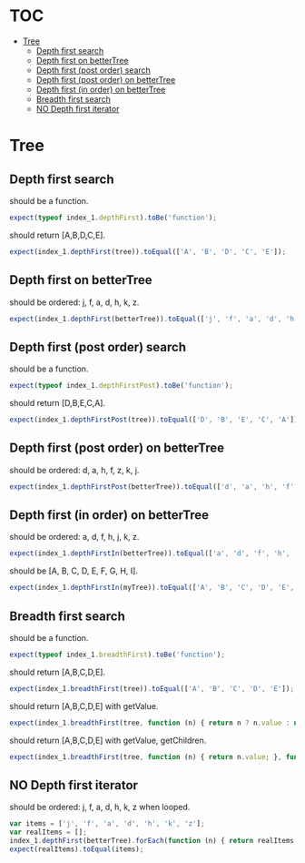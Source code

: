 # TOC
   - [Tree](#tree)
     - [Depth first search](#tree-depth-first-search)
     - [Depth first on betterTree](#tree-depth-first-on-bettertree)
     - [Depth first (post order) search](#tree-depth-first-post-order-search)
     - [Depth first (post order) on betterTree](#tree-depth-first-post-order-on-bettertree)
     - [Depth first (in order) on betterTree](#tree-depth-first-in-order-on-bettertree)
     - [Breadth first search](#tree-breadth-first-search)
     - [NO Depth first iterator](#tree-no-depth-first-iterator)
<a name=""></a>
 
<a name="tree"></a>
# Tree
<a name="tree-depth-first-search"></a>
## Depth first search
should be a function.

```js
expect(typeof index_1.depthFirst).toBe('function');
```

should return [A,B,D,C,E].

```js
expect(index_1.depthFirst(tree)).toEqual(['A', 'B', 'D', 'C', 'E']);
```

<a name="tree-depth-first-on-bettertree"></a>
## Depth first on betterTree
should be ordered: j, f, a, d, h, k, z.

```js
expect(index_1.depthFirst(betterTree)).toEqual(['j', 'f', 'a', 'd', 'h', 'k', 'z']);
```

<a name="tree-depth-first-post-order-search"></a>
## Depth first (post order) search
should be a function.

```js
expect(typeof index_1.depthFirstPost).toBe('function');
```

should return [D,B,E,C,A].

```js
expect(index_1.depthFirstPost(tree)).toEqual(['D', 'B', 'E', 'C', 'A']);
```

<a name="tree-depth-first-post-order-on-bettertree"></a>
## Depth first (post order) on betterTree
should be ordered: d, a, h, f, z, k, j.

```js
expect(index_1.depthFirstPost(betterTree)).toEqual(['d', 'a', 'h', 'f', 'z', 'k', 'j']);
```

<a name="tree-depth-first-in-order-on-bettertree"></a>
## Depth first (in order) on betterTree
should be ordered: a, d, f, h, j, k, z.

```js
expect(index_1.depthFirstIn(betterTree)).toEqual(['a', 'd', 'f', 'h', 'j', 'k', 'z']);
```

should be [A, B, C, D, E, F, G, H, I].

```js
expect(index_1.depthFirstIn(myTree)).toEqual(['A', 'B', 'C', 'D', 'E', 'F', 'G', 'H', 'I']);
```

<a name="tree-breadth-first-search"></a>
## Breadth first search
should be a function.

```js
expect(typeof index_1.breadthFirst).toBe('function');
```

should return [A,B,C,D,E].

```js
expect(index_1.breadthFirst(tree)).toEqual(['A', 'B', 'C', 'D', 'E']);
```

should return [A,B,C,D,E] with getValue.

```js
expect(index_1.breadthFirst(tree, function (n) { return n ? n.value : null; })).toEqual(['A', 'B', 'C', 'D', 'E']);
```

should return [A,B,C,D,E] with getValue, getChildren.

```js
expect(index_1.breadthFirst(tree, function (n) { return n.value; }, function (n) { return n.children; })).toEqual(['A', 'B', 'C', 'D', 'E']);
```

<a name="tree-no-depth-first-iterator"></a>
## NO Depth first iterator
should be ordered: j, f, a, d, h, k, z when looped.

```js
var items = ['j', 'f', 'a', 'd', 'h', 'k', 'z'];
var realItems = [];
index_1.depthFirst(betterTree).forEach(function (n) { return realItems.push(n); });
expect(realItems).toEqual(items);
```

